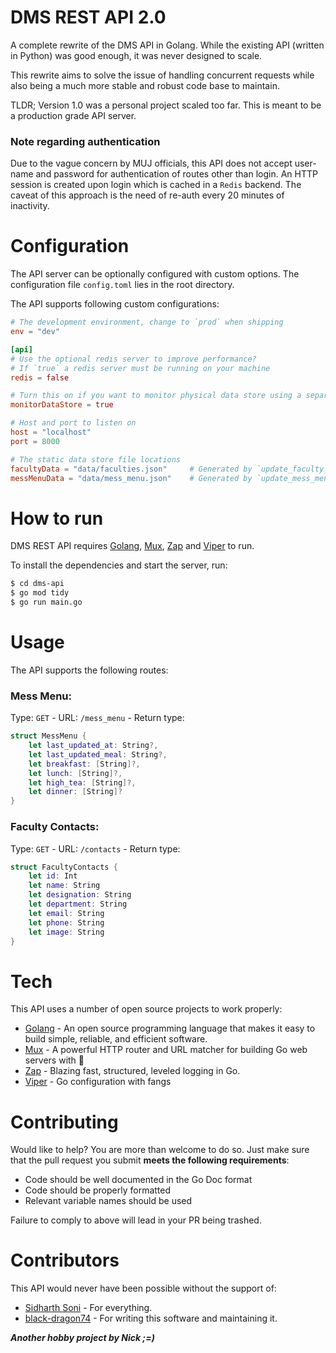 # DMS REST API 2.0

A complete rewrite of the DMS API in Golang. While the existing API (written in Python) was good enough, it was never
designed to scale.

This rewrite aims to solve the issue of handling concurrent requests while also being a much more stable and robust code
base to maintain.

TLDR; Version 1.0 was a personal project scaled too far. This is meant to be a production grade API server.

### Note regarding authentication

Due to the vague concern by MUJ officials, this API does not accept user-name and password for authentication of routes
other than login. An HTTP session is created upon login which is cached in a `Redis` backend. The caveat of this
approach is the need of re-auth every 20 minutes of inactivity.

# Configuration

The API server can be optionally configured with custom options. The configuration file `config.toml` lies in the root
directory.

The API supports following custom configurations:

```toml
# The development environment, change to `prod` when shipping
env = "dev"

[api]
# Use the optional redis server to improve performance?
# If `true` a redis server must be running on your machine
redis = false

# Turn this on if you want to monitor physical data store using a separate go routine
monitorDataStore = true

# Host and port to listen on
host = "localhost"
port = 8000

# The static data store file locations
facultyData = "data/faculties.json"     # Generated by `update_faculty_data.py`
messMenuData = "data/mess_menu.json"    # Generated by `update_mess_menu.py`
```

# How to run

DMS REST API requires [Golang], [Mux], [Zap] and [Viper] to run.

To install the dependencies and start the server, run:

```sh
$ cd dms-api
$ go mod tidy
$ go run main.go
```

# Usage

The API supports the following routes:

### Mess Menu:

Type: `GET` - URL: `/mess_menu` - Return type:

```swift
struct MessMenu {
    let last_updated_at: String?,
    let last_updated_meal: String?,
    let breakfast: [String]?,
    let lunch: [String]?,
    let high_tea: [String]?,
    let dinner: [String]?
}
```

### Faculty Contacts:

Type: `GET` - URL: `/contacts` - Return type:

```swift
struct FacultyContacts {
    let id: Int
    let name: String
    let designation: String
    let department: String
    let email: String
    let phone: String
    let image: String
}
```

# Tech

This API uses a number of open source projects to work properly:

* [Golang] - An open source programming language that makes it easy to build simple, reliable, and efficient software.
* [Mux] - A powerful HTTP router and URL matcher for building Go web servers with 🦍
* [Zap] - Blazing fast, structured, leveled logging in Go.
* [Viper] - Go configuration with fangs

# Contributing

Would like to help? You are more than welcome to do so. Just make sure that the pull request you submit **meets the
following requirements**:

- Code should be well documented in the Go Doc format
- Code should be properly formatted
- Relevant variable names should be used

Failure to comply to above will lead in your PR being trashed.

# Contributors

This API would never have been possible without the support of:

- [Sidharth Soni](https://github.com/sid-sun) - For everything.
- [black-dragon74](https://github.com/black-dragon74) - For writing this software and maintaining it.

***Another hobby project by Nick ;=)***

<!-- LINKS USED IN THIS MARKDOWN FILE -->

[Golang]: <https://golang.org/>

[Mux]: <https://github.com/gorilla/mux>

[Zap]: <https://github.com/uber-go/zap>

[Viper]: <https://github.com/spf13/viper>
